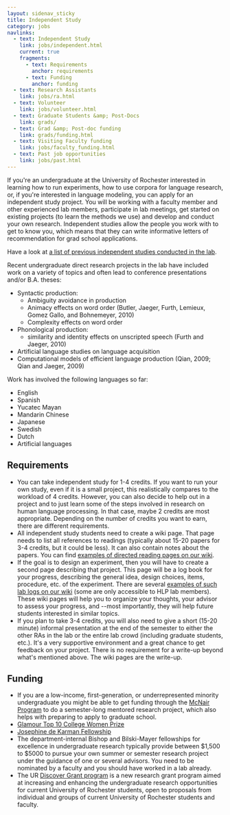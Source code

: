 ```yaml
---
layout: sidenav_sticky
title: Independent Study
category: jobs
navlinks:
  - text: Independent Study
    link: jobs/independent.html
    current: true
    fragments:
      - text: Requirements
        anchor: requirements
      - text: Funding
        anchor: funding
  - text: Research Assistants
    link: jobs/ra.html
  - text: Volunteer
    link: jobs/volunteer.html
  - text: Graduate Students &amp; Post-Docs
    link: grads/
  - text: Grad &amp; Post-doc funding
    link: grads/funding.html
  - text: Visiting Faculty funding
    link: jobs/faculty_funding.html
  - text: Past job opportunities
    link: jobs/past.html
---
```


If you're an undergraduate at the University of Rochester interested in learning how to run experiments, how to use corpora for language research, or, if you're interested in language modeling, you can apply for an independent study project. You will be working with a faculty member and other experienced lab members, participate in lab meetings, get started on existing projects (to learn the methods we use) and develop and conduct your own research. Independent studies allow the people you work with to get to know you, which means that they can write informative letters of recommendation for grad school applications.

Have a look at [a list of previous independent studies conducted in the lab]({{site.baseurl}}/research/independent_study.html).

Recent undergraduate direct research projects in the lab have included work on a variety of topics and often lead to conference presentations and/or B.A. theses:

  * Syntactic production:
    * Ambiguity avoidance in production
    * Animacy effects on word order (Butler, Jaeger, Furth, Lemieux, Gomez Gallo, and Bohnemeyer, 2010)
    * Complexity effects on word order
  * Phonological production:
    * similarity and identity effects on unscripted speech (Furth and Jaeger, 2010)
  * Artificial language studies on language acquisition
  * Computational models of efficient language production (Qian, 2009; Qian and Jaeger, 2009)

Work has involved the following languages so far:

  * English
  * Spanish
  * Yucatec Mayan
  * Mandarin Chinese
  * Japanese
  * Swedish
  * Dutch
  * Artificial languages

## Requirements

  * You can take independent study for 1-4 credits. If you want to run your own study, even if it is a small project, this realistically compares to the workload of 4 credits. However, you can also decide to help out in a project and to just learn some of the steps involved in research on human language processing. In that case, maybe 2 credits are most appropriate. Depending on the number of credits you want to earn, there are different requirements.
  * All independent study students need to create a wiki page. That page needs to list all references to readings (typically about 15-20 papers for 3-4 credits, but it could be less). It can also contain notes about the papers. You can find [examples of directed reading pages on our wiki](http://wiki.bcs.rochester.edu/HlpLab/DirectedReadings).
  * If the goal is to design an experiment, then you will have to create a second page describing that project. This page will be a log book for your progress, describing the general idea, design choices, items, procedure, etc. of the experiment. There are several [examples of such lab logs on our wiki](http://wiki.bcs.rochester.edu/HlpLab/Projects) (some are only accessible to HLP lab members). These wiki pages will help you to organize your thoughts, your advisor to assess your progress, and --most importantly, they will help future students interested in similar topics.
  * If you plan to take 3-4 credits, you will also need to give a short (15-20 minute) informal presentation at the end of the semester to either the other RAs in the lab or the entire lab crowd (including graduate students, etc.). It's a very supportive environment and a great chance to get feedback on your project. There is no requirement for a write-up beyond what's mentioned above. The wiki pages are the write-up.

## Funding

  * If you are a low-income, first-generation, or underrepresented minority undergraduate you might be able to get funding through the [McNair Program](http://www.rochester.edu/college/kearnscenter/mcnairmain.html) to do a semester-long mentored research project, which also helps with preparing to apply to graduate school.
  * [Glamour Top 10 College Women Prize](http://www.glamour.com/about/top-10-college-women)
  * [Josephine de Karman Fellowship](http://www.dekarman.org/)
  * The department-internal Bishop and Bilski-Mayer fellowships for excellence in undergraduate research typically provide between $1,500 to $5000 to pursue your own summer or semester research project under the guidance of one or several advisors. You need to be nominated by a faculty and you should have worked in a lab already.
  * The UR [Discover Grant program](http://www.rochester.edu/college/ugresearch/discover.html) is a new research grant program aimed at increasing and enhancing the undergraduate research opportunities for current University of Rochester students, open to proposals from individual and groups of current University of Rochester students and faculty.
